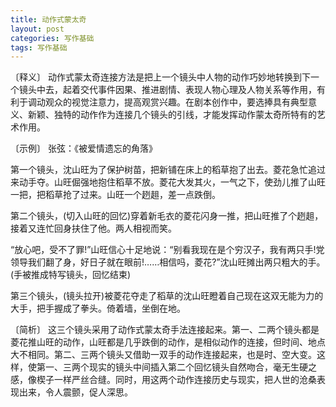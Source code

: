 ```yaml
---
title: 动作式蒙太奇
layout: post
categories: 写作基础
tags: 写作基础
---
```


〔释义〕 动作式蒙太奇连接方法是把上一个镜头中人物的动作巧妙地转换到下一个镜头中去，起着交代事件因果、推进剧情、表现人物心理及人物关系等作用，有利于调动观众的视觉注意力，提高观赏兴趣。在剧本创作中，要选捧具有典型意义、新颖、独特的动作作为连接几个镜头的引线，才能发挥动作蒙太奇所特有的艺术作用。

〔示例〕 张弦：《被爱情遗忘的角落》

第一个镜头，沈山旺为了保护树苗，把新铺在床上的稻草抱了出去。菱花急忙追过来动手夺。山旺倔强地抱住稻草不放。菱花大发其火，一气之下，使劲儿推了山旺一把，把稻草抢了过来。山旺一个趔趄，差一点跌倒。

第二个镜头，(切入山旺的回忆)穿着新毛衣的菱花闪身一推，把山旺推了个趔趄，接着又连忙回身扶住了他。两人相视而笑。

“放心吧，受不了罪!”山旺信心十足地说：“别看我现在是个穷汉子，我有两只手!党领导我们翻了身，好日子就在眼前!……相信吗，菱花?”沈山旺摊出两只粗大的手。(手被推成特写镜头，回忆结束)

第三个镜头，(镜头拉开)被菱花夺走了稻草的沈山旺瞪着自己现在这双无能为力的大手，把手握成了拳头。倚着墙，坐倒在地。

〔简析〕 这三个镜头采用了动作式蒙太奇手法连接起来。第一、二两个镜头都是菱花推山旺的动作，山旺都是几乎跌倒的动作，是相似动作的连接，但时间、地点大不相同。第二、三两个镜头又借助一双手的动作连接起来，也是时、空大变。这样，使第一、三两个现实的镜头中间插入第二个回忆镜头自然吻合，毫无生硬之感，像楔子一样严丝合缝。同时，用这两个动作连接历史与现实，把人世的沧桑表现出来，令人震颤，促人深思。 